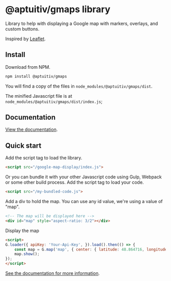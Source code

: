 # @aptuitiv/gmaps library

Library to help with displaying a Google map with markers, overlays, and custom buttons.

Inspired by [Leaflet](https://leafletjs.com/).

## Install

Download from NPM.

```bash
npm install @aptuitiv/gmaps
```

You will find a copy of the files in `node_modules/@aptuitiv/gmaps/dist`.

The minified Javascript file is at `node_modules/@aptuitiv/gmaps/dist/index.js`;

## Documentation

[View the documentation](https://aptuitiv.github.io/gmaps-docs/).

## Quick start

Add the script tag to load the library.

```html
<script src="/google-map-display/index.js">
```

Or you can bundle it with your other Javascript code using Gulp, Webpack or some other build process. Add the script tag to load your code.

```html
<script src="/my-bundled-code.js">
```

Add a div to hold the map. You can use any id value, we're using a value of "map".

```html
<!-- The map will be displayed here -->
<div id="map" style="aspect-ratio: 3/2"></div>
```

Display the map

```html
<script>
G.loader({ apiKey: 'Your-Api-Key', }).load().then(() => {
    const map = G.map('map', { center: { latitude: 48.864716, longitude: 2.3522 } });
    map.show();
});
</script>
```

[See the documentation for more information](https://aptuitiv.github.io/gmaps-docs).
